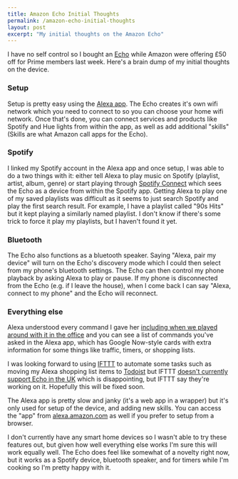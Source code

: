 ```yaml
---
title: Amazon Echo Initial Thoughts
permalink: /amazon-echo-initial-thoughts
layout: post
excerpt: "My initial thoughts on the Amazon Echo"
---
```


I have no self control so I bought an [Echo](https://www.amazon.co.uk/Amazon-SK705DI-Echo-Black/dp/B01GAGVIE4/ref=sr_1_1?sr=8-1&ie=UTF8&keywords=echo&qid=1475139825) while Amazon were offering £50 off for Prime members last week. Here's a brain dump of my initial thoughts on the device.

### Setup

Setup is pretty easy using the [Alexa app](https://geo.itunes.apple.com/us/app/amazon-alexa/id944011620?mt=8&at=1001l3gY&ct=twitter). The Echo creates it's own wifi network which you need to connect to so you can choose your home wifi network. Once that's done, you can connect services and products like Spotify and Hue lights from within the app, as well as add additional "skills" (Skills are what Amazon call apps for the Echo).

### Spotify

I linked my Spotify account in the Alexa app and once setup, I was able to do a two things with it: either tell Alexa to play music on Spotify (playlist, artist, album, genre) or start playing through [Spotify Connect](https://www.spotify.com/us/connect/) which sees the Echo as a device from within the Spotify app. Getting Alexa to play one of my saved playlists was difficult as it seems to just search Spotify and play the first search result. For example, I have a playlist called "90s Hits" but it kept playing a similarly named playlist. I don't know if there's some trick to force it play my playlists, but I haven't found it yet.

### Bluetooth

The Echo also functions as a bluetooth speaker. Saying "Alexa, pair my device" will turn on the Echo's discovery mode which I could then select from my phone's bluetooth settings. The Echo can then control my phone playback by asking Alexa to play or pause. If my phone is disconnected from the Echo (e.g. if I leave the house), when I come back I can say "Alexa, connect to my phone" and the Echo will reconnect.

### Everything else

Alexa understood every command I gave her [including when we played around with it in the office](https://twitter.com/rmlewisuk/status/781140637089423360) and you can see a list of commands you've asked in the Alexa app, which has Google Now-style cards with extra information for some things like traffic, timers, or shopping lists.

I was looking forward to using [IFTTT](https://ifttt.com) to automate some tasks such as moving my Alexa shopping list items to [Todoist](https://todoist.com) but IFTTT [doesn't currently support Echo in the UK](https://twitter.com/IFTTT/status/781280599755464704) which is disappointing, but IFTTT say they're working on it. Hopefully this will be fixed soon.

The Alexa app is pretty slow and janky (it's a web app in a wrapper) but it's only used for setup of the device, and adding new skills. You can access the "app" from [alexa.amazon.com](http://alexa.amazon.com) as well if you prefer to setup from a browser.

I don't currently have any smart home devices so I wasn't able to try these features out, but given how well everything else works I'm sure this will work equally well. The Echo does feel like somewhat of a novelty right now, but it works as a Spotify device, bluetooth speaker, and for timers while I'm cooking so I'm pretty happy with it.